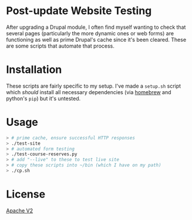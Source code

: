 # Post-update Website Testing

After upgrading a Drupal module, I often find myself wanting to check that several pages (particularly the more dynamic ones or web forms) are functioning as well as prime Drupal's cache since it's been cleared. These are some scripts that automate that process.

# Installation

These scripts are fairly specific to my setup. I've made a `setup.sh` script which _should_ install all necessary dependencies (via [homebrew](http://brew.sh) and python's `pip`) but it's untested.

# Usage

```sh
> # prime cache, ensure successful HTTP responses
> ./test-site
> # automated form testing
> ./test-course-reserves.py
> # add "--live" to these to test live site
> # copy these scripts into ~/bin (which I have on my path)
> ./cp.sh
```

# License

[Apache V2](https://www.apache.org/licenses/LICENSE-2.0)
